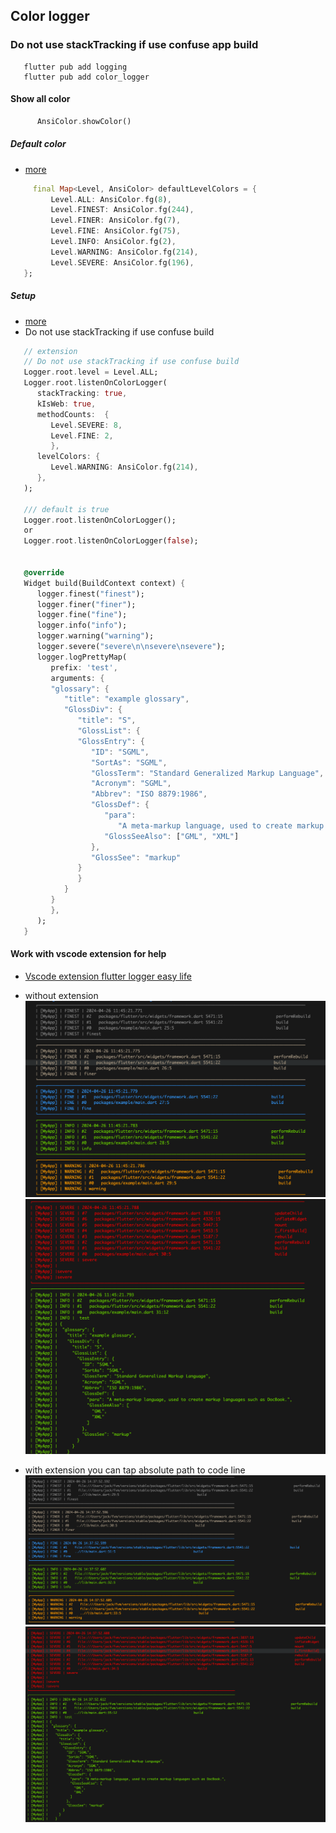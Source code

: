 ## Color logger

### Do not use stackTracking if use confuse app build
```
   flutter pub add logging
   flutter pub add color_logger
```
#### Show all color
```dart
      AnsiColor.showColor()
```
##### Default color
* [more](lib/src/config/default_config.dart) 
```dart
     final Map<Level, AnsiColor> defaultLevelColors = {
         Level.ALL: AnsiColor.fg(8),
         Level.FINEST: AnsiColor.fg(244),
         Level.FINER: AnsiColor.fg(7),
         Level.FINE: AnsiColor.fg(75),
         Level.INFO: AnsiColor.fg(2),
         Level.WARNING: AnsiColor.fg(214),
         Level.SEVERE: AnsiColor.fg(196),
   };
```

##### Setup
* [more](example/lib/main.dart) 
* Do not use stackTracking if use confuse build
```dart   
   // extension
   // Do not use stackTracking if use confuse build
   Logger.root.level = Level.ALL;
   Logger.root.listenOnColorLogger(
      stackTracking: true,
      kIsWeb: true,
      methodCounts:  {
         Level.SEVERE: 8,
         Level.FINE: 2,
         },
      levelColors: {
         Level.WARNING: AnsiColor.fg(214),
      },
   );

   /// default is true
   Logger.root.listenOnColorLogger();
   or
   Logger.root.listenOnColorLogger(false);


   @override
   Widget build(BuildContext context) {
      logger.finest("finest");
      logger.finer("finer");
      logger.fine("fine");
      logger.info("info");
      logger.warning("warning");
      logger.severe("severe\n\nsevere\nsevere");
      logger.logPrettyMap(
         prefix: 'test',
         arguments: {
         "glossary": {
            "title": "example glossary",
            "GlossDiv": {
               "title": "S",
               "GlossList": {
               "GlossEntry": {
                  "ID": "SGML",
                  "SortAs": "SGML",
                  "GlossTerm": "Standard Generalized Markup Language",
                  "Acronym": "SGML",
                  "Abbrev": "ISO 8879:1986",
                  "GlossDef": {
                     "para":
                        "A meta-markup language, used to create markup languages such as DocBook.",
                     "GlossSeeAlso": ["GML", "XML"]
                  },
                  "GlossSee": "markup"
               }
               }
            }
         }
         },
      );
   }


```
#### Work with vscode extension for help 
* [Vscode extension flutter logger easy life](https://marketplace.visualstudio.com/items?itemName=jackFan.lazy-jack-flutter-logger-easy-life)

* without extension
![](./assets/color_looger_bad1.png)
![](./assets/color_looger_bad2.png)

* with extension you can tap absolute path to code line
![](./assets/color_looger_good1.png)
![](./assets/color_looger_good2.png)

